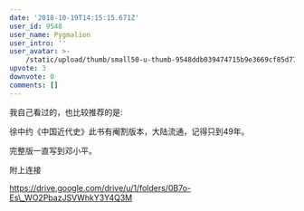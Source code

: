 ```yaml
---
date: '2018-10-19T14:15:15.671Z'
user_id: 9548
user_name: Pygmalion
user_intro: ''
user_avatar: >-
    /static/upload/thumb/small50-u-thumb-9548ddb039474715b9e3669cf85d77da0c6434de653b.png
upvote: 3
downvote: 0
comments: []
---
```


我自己看过的，也比较推荐的是:

徐中约《中国近代史》此书有阉割版本，大陆流通，记得只到49年。

  

完整版一直写到邓小平。

  

附上连接

https://drive.google.com/drive/u/1/folders/0B7o-Es\_WO2PbazJSVWhkY3Y4Q3M
